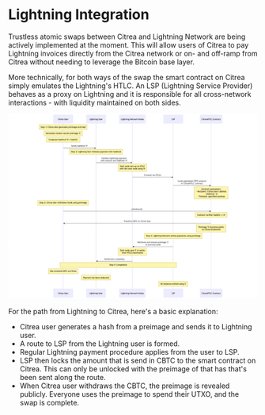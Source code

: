 # Lightning Integration


Trustless atomic swaps between Citrea and Lightning Network are being actively implemented at the moment. This will allow users of Citrea to pay Lightning invoices directly from the Citrea network or on- and off-ramp from Citrea without needing to leverage the Bitcoin base layer.

More technically, for both ways of the swap the smart contract on Citrea simply emulates the Lightning's HTLC. An LSP (Lightning Service Provider) behaves as a proxy on Lightning and it is responsible for all cross-network interactions - with liquidity maintained on both sides.

![Lightning Atomic Swap Diagram](/.gitbook/assets/lightning_swap.png)

For the path from Lightning to Citrea, here's a basic explanation:
- Citrea user generates a hash from a preimage and sends it to Lightning user.
- A route to LSP from the Lightning user is formed.
- Regular Lightning payment procedure applies from the user to LSP.
- LSP then locks the amount that is send in CBTC to the smart contract on Citrea. This can only be unlocked with the preimage of that has that's been sent along the route.
- When Citrea user withdraws the CBTC, the preimage is revealed publicly. Everyone uses the preimage to spend their UTXO, and the swap is complete.

